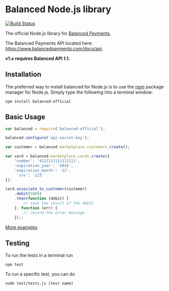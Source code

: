 Balanced Node.js library
=========

[![Build Status](https://travis-ci.org/balanced/balanced-node.png?branch=master)](https://travis-ci.org/balanced/balanced-node)

The official Node.js library for [Balanced Payments](https://www.balancedpayments.com).

The Balanced Payments API located here: https://www.balancedpayments.com/docs/api.

**v1.x requires Balanced API 1.1.**

Installation
------------
The preferred way to install balanced for Node.js is to use the [npm](http://npmjs.org) package manager for Node.js. Simply type the following
into a terminal window:
```
npm install balanced-official
```

Basic Usage
-----------

```js
var balanced = require('balanced-official');

balanced.configure('api-secret-key');

var customer = balanced.marketplace.customers.create();

var card = balanced.marketplace.cards.create({
	'number': '4111111111111111',
	'expiration_year': '2016',
	'expiration_month': '12',
	 'cvv': '123'
});

card.associate_to_customer(customer)
	.debit(5000)
	.then(function (debit) {
		// save the result of the debit
	}, function (err) {
		// record the error message
	});;
```

[More examples](https://github.com/balanced/balanced-node/blob/rev1/test/test.js)


Testing
-------

To run the tests in a terminal run
```
npm test
```

To run a specific test, you can do
```
node test/tests.js [test name]
```
